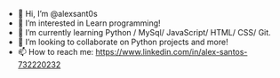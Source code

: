 - 👋 Hi, I’m @alexsant0s
- 👀 I’m interested in Learn programming!
- 🌱 I’m currently learning Python / MySql/ JavaScript/ HTML/ CSS/ Git.
- 💞️ I’m looking to collaborate on Python projects and more!
- 📫 How to reach me: https://www.linkedin.com/in/alex-santos-732220232

<!---
alexsant0s/alexsant0s is a ✨ special ✨ repository because its `README.md` (this file) appears on your GitHub profile.
You can click the Preview link to take a look at your changes.
--->
